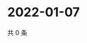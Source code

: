 # 2022-01-07

共 0 条

<!-- BEGIN WEIBO -->
<!-- 最后更新时间 Fri Jan 07 2022 16:00:40 GMT+0800 (China Standard Time) -->

<!-- END WEIBO -->
